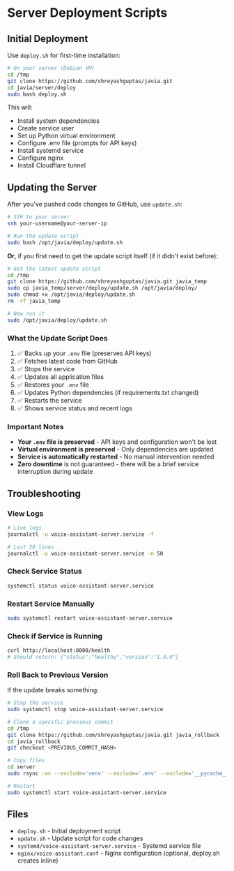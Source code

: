# Server Deployment Scripts

## Initial Deployment

Use `deploy.sh` for first-time installation:

```bash
# On your server (Debian VM)
cd /tmp
git clone https://github.com/shreyashguptas/javia.git
cd javia/server/deploy
sudo bash deploy.sh
```

This will:
- Install system dependencies
- Create service user
- Set up Python virtual environment
- Configure .env file (prompts for API keys)
- Install systemd service
- Configure nginx
- Install Cloudflare tunnel

## Updating the Server

After you've pushed code changes to GitHub, use `update.sh`:

```bash
# SSH to your server
ssh your-username@your-server-ip

# Run the update script
sudo bash /opt/javia/deploy/update.sh
```

**Or**, if you first need to get the update script itself (if it didn't exist before):

```bash
# Get the latest update script
cd /tmp
git clone https://github.com/shreyashguptas/javia.git javia_temp
sudo cp javia_temp/server/deploy/update.sh /opt/javia/deploy/
sudo chmod +x /opt/javia/deploy/update.sh
rm -rf javia_temp

# Now run it
sudo /opt/javia/deploy/update.sh
```

### What the Update Script Does

1. ✅ Backs up your `.env` file (preserves API keys)
2. ✅ Fetches latest code from GitHub
3. ✅ Stops the service
4. ✅ Updates all application files
5. ✅ Restores your `.env` file
6. ✅ Updates Python dependencies (if requirements.txt changed)
7. ✅ Restarts the service
8. ✅ Shows service status and recent logs

### Important Notes

- **Your `.env` file is preserved** - API keys and configuration won't be lost
- **Virtual environment is preserved** - Only dependencies are updated
- **Service is automatically restarted** - No manual intervention needed
- **Zero downtime** is not guaranteed - there will be a brief service interruption during update

## Troubleshooting

### View Logs
```bash
# Live logs
journalctl -u voice-assistant-server.service -f

# Last 50 lines
journalctl -u voice-assistant-server.service -n 50
```

### Check Service Status
```bash
systemctl status voice-assistant-server.service
```

### Restart Service Manually
```bash
sudo systemctl restart voice-assistant-server.service
```

### Check if Service is Running
```bash
curl http://localhost:8000/health
# Should return: {"status":"healthy","version":"1.0.0"}
```

### Roll Back to Previous Version

If the update breaks something:

```bash
# Stop the service
sudo systemctl stop voice-assistant-server.service

# Clone a specific previous commit
cd /tmp
git clone https://github.com/shreyashguptas/javia.git javia_rollback
cd javia_rollback
git checkout <PREVIOUS_COMMIT_HASH>

# Copy files
cd server
sudo rsync -av --exclude='venv' --exclude='.env' --exclude='__pycache__' ./ /opt/javia/

# Restart
sudo systemctl start voice-assistant-server.service
```

## Files

- `deploy.sh` - Initial deployment script
- `update.sh` - Update script for code changes
- `systemd/voice-assistant-server.service` - Systemd service file
- `nginx/voice-assistant.conf` - Nginx configuration (optional, deploy.sh creates inline)

